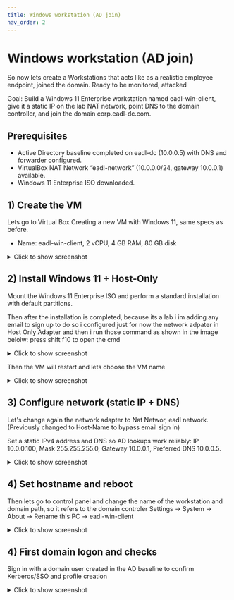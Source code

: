 ```yaml
---
title: Windows workstation (AD join)
nav_order: 2
---
```


# Windows workstation (AD join)

So now lets create a Workstations that acts like as a realistic employee endpoint, joined the domain. Ready to be monitored, attacked


Goal: Build a Windows 11 Enterprise workstation named eadl-win-client, give it a static IP on the lab NAT network, point DNS to the domain controller, and join the domain corp.eadl-dc.com.

## Prerequisites

- Active Directory baseline completed on eadl-dc (10.0.0.5) with DNS and forwarder configured.   
- VirtualBox NAT Network “eadl-network” (10.0.0.0/24, gateway 10.0.0.1) available. 
- Windows 11 Enterprise ISO downloaded. 

## 1) Create the VM
Lets go to Virtual Box Creating a new VM with Windows 11, same specs as before.
- Name: eadl-win-client, 2 vCPU, 4 GB RAM, 80 GB disk

<details>
  <summary>Click to show screenshot</summary>

  <img src="../assets/images/windowsworkstation/createvm.png" alt="VBox NIC on eadl-network" width="800">
</details>


## 2) Install Windows 11 + Host-Only

Mount the Windows 11 Enterprise ISO and perform a standard installation with default partitions. 

Then after the installation is completed, because its a lab i im adding any email to sign up
to do so i configured just for now the network adpater in Host Only Adapter and then i run those command as shown in the image beloiw:
 press shift f10 to open the cmd 

<details>
  <summary>Click to show screenshot</summary>

  <img src="../assets/images/windowsworkstation/skipemail.png" alt="VBox NIC on eadl-network" width="800">
</details>

Then the VM will restart and lets choose the VM name

<details>
  <summary>Click to show screenshot</summary>

  <img src="../assets/images/windowsworkstation/namevm.png" alt="VBox NIC on eadl-network" width="800">
</details>




## 3) Configure network (static IP + DNS)

Let's change again the  network adapter to Nat Networ, eadl network. (Previously changed to Host-Name to bypass email sign in)


 Set a static IPv4 address and DNS so AD lookups work reliably: IP 10.0.0.100, Mask 255.255.255.0, Gateway 10.0.0.1, Preferred DNS 10.0.0.5.

<details>
  <summary>Click to show screenshot</summary>

  <img src="../assets/images/windowsworkstation/staticip.png" alt="VBox NIC on eadl-network" width="800">
</details>

## 4) Set hostname and reboot

Then lets go to control panel and change the name of the workstation and domain path, so it refers to the domain controler
Settings → System → About → Rename this PC → eadl-win-client

<details>
  <summary>Click to show screenshot</summary>

  <img src="../assets/images/windowsworkstation/renameworkstation.png" alt="VBox NIC on eadl-network" width="800">
</details>

## 4) First domain logon and checks

Sign in with a domain user created in the AD baseline to confirm Kerberos/SSO and profile creation

<details>
  <summary>Click to show screenshot</summary>

  <img src="../assets/images/windowsworkstation/logonsamw.png" alt="VBox NIC on eadl-network" width="800">
</details>

